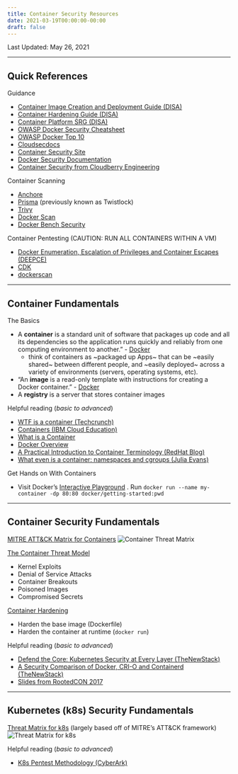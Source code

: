 ```yaml
---
title: Container Security Resources
date: 2021-03-19T00:00:00-00:00
draft: false
---
```

Last Updated: May 26, 2021

---
## Quick References
Guidance
* [Container Image Creation and Deployment Guide (DISA)](https://dl.dod.cyber.mil/wp-content/uploads/devsecops/pdf/DevSecOps_Enterprise_Container_Image_Creation_and_Deployment_Guide_2.6-Public-Release.pdf) 
* [Container Hardening Guide (DISA)](https://dl.dod.cyber.mil/wp-content/uploads/devsecops/pdf/Final_DevSecOps_Enterprise_Container_Hardening_Guide_1.1.pdf) 
* [Container Platform SRG (DISA)](https://public.cyber.mil/devsecops/) 
* [OWASP Docker Security Cheatsheet](https://github.com/OWASP/CheatSheetSeries/blob/master/cheatsheets/Docker_Security_Cheat_Sheet.md) 
* [OWASP Docker Top 10](https://github.com/OWASP/Docker-Security) 
* [Cloudsecdocs](https://cloudsecdocs.com/) 
* [Container Security Site](https://www.container-security.site/) 
* [Docker Security Documentation](https://docs.docker.com/engine/security/) 
* [Container Security from Cloudberry Engineering](https://cloudberry.engineering/tags/containers/) 

Container Scanning
* [Anchore](https://anchore.com/opensource/) 
* [Prisma](https://www.paloaltonetworks.com/prisma/cloud)  (previously known as Twistlock)
* [Trivy](https://github.com/aquasecurity/trivy)
* [Docker Scan](https://docs.docker.com/engine/scan/) 
* [Docker Bench Security](https://github.com/docker/docker-bench-security) 

Container Pentesting (CAUTION: RUN ALL CONTAINERS WITHIN A VM)
* [Docker Enumeration, Escalation of Privileges and Container Escapes (DEEPCE)](https://github.com/stealthcopter/deepce/) 
* [CDK](https://github.com/cdk-team/CDK) 
* [dockerscan](https://github.com/cr0hn/dockerscan/)


---
## Container Fundamentals
The Basics
* A **container** is a standard unit of software that packages up code and all its dependencies so the application runs quickly and reliably from one computing environment to another.” -  [Docker](https://www.docker.com/resources/what-container) 
	* think of containers as ~packaged up Apps~ that can be ~easily shared~ between different people, and ~easily deployed~ across a variety of environments (servers, operating systems, etc).
* “An **image** is a read-only template with instructions for creating a Docker container.” -  [Docker](https://docs.docker.com/get-started/overview/) 
* A **registry** is a server that stores container images

Helpful reading (*basic to advanced*)
- [WTF is a container (Techcrunch)](https://techcrunch.com/2016/10/16/wtf-is-a-container/)
- [Containers (IBM Cloud Education)](https://www.ibm.com/cloud/learn/containers)
- [What is a Container](https://www.docker.com/resources/what-container)
- [Docker Overview](https://docs.docker.com/get-started/overview/)
- [A Practical Introduction to Container Terminology (RedHat Blog)](https://developers.redhat.com/blog/2018/02/22/container-terminology-practical-introduction/)
- [What even is a container: namespaces and cgroups (Julia Evans)](https://jvns.ca/blog/2016/10/10/what-even-is-a-container/)

Get Hands on With Containers
* Visit Docker’s  [Interactive Playground](https://labs.play-with-docker.com/) . Run `docker run --name my-container -dp 80:80 docker/getting-started:pwd`


---
## Container Security Fundamentals
 [MITRE ATT&CK Matrix for Containers](https://attack.mitre.org/matrices/enterprise/containers/)
![Container Threat Matrix](https://img2.helpnetsecurity.com/posts2021/ATT&CK-containers.jpg)

 [The Container Threat Model](https://cloudsecdocs.com/container_security/theory/threats/docker_threat_model/) 
* Kernel Exploits
* Denial of Service Attacks
* Container Breakouts
* Poisoned Images
* Compromised Secrets

 [Container Hardening](https://cloudsecdocs.com/container_security/devops/secure_deployment/docker_focus_areas/) 
* Harden the base image (Dockerfile)
* Harden the container at runtime (`docker run`)

Helpful reading (*basic to advanced*)
- [Defend the Core: Kubernetes Security at Every Layer (TheNewStack)](https://thenewstack.io/defend-the-core-kubernetes-security-at-every-layer/)
- [A Security Comparison of Docker, CRI-O and Containerd (TheNewStack)](https://thenewstack.io/a-security-comparison-of-docker-cri-o-and-containerd/)
- [Slides from RootedCON 2017](https://www.slideshare.net/cr0hn/rootedcon-2017-docker-might-not-be-your-friend-trojanizing-docker-images/1)


---
## Kubernetes (k8s) Security Fundamentals
[Threat Matrix for k8s](https://www.microsoft.com/security/blog/wp-content/uploads/2020/04/k8s-matrix.png) (largely based off of MITRE’s ATT&CK framework)
![Threat Matrix for k8s](https://www.microsoft.com/security/blog/wp-content/uploads/2020/04/k8s-matrix.png)

Helpful reading (*basic to advanced*)
- [K8s Pentest Methodology (CyberArk)](https://www.cyberark.com/resources/threat-research-blog/kubernetes-pentest-methodology-part-1)
